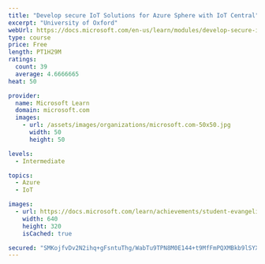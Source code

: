 ```yaml
---
title: "Develop secure IoT Solutions for Azure Sphere with IoT Central"
excerpt: "University of Oxford"
webUrl: https://docs.microsoft.com/en-us/learn/modules/develop-secure-iot-solutions-azure-sphere-iot-central/
type: course
price: Free
length: PT1H29M
ratings:
  count: 39
  average: 4.6666665
heat: 50

provider:
  name: Microsoft Learn
  domain: microsoft.com
  images:
    - url: /assets/images/organizations/microsoft.com-50x50.jpg
      width: 50
      height: 50

levels:
  - Intermediate

topics:
  - Azure
  - IoT

images:
  - url: https://docs.microsoft.com/learn/achievements/student-evangelism/develop-secure-iot-solutions-with-azure-sphere-social.png
    width: 640
    height: 320
    isCached: true

secured: "SMKojfvDv2N2ihq+gFsntuThg/WabTu9TPN8M0E144+t9MfFmPQXMBkb9lSYXTo+9iwYR81R8v2TgWXDpqf5cKyH4MOENpJoA6wudcp0nR5Fo1GaAcV4gPRdwPsXqxetDZfoWtokiaCWZr8np3CXPSo78cIZ+sphkvdF6QbT9AsVYFmOZuvCAWyV4ep40BB7D3p/wi8KJUy4D/tLP2OFjPz+QjM0wwBLxmyhJSqK3BJ88tRozd1PQoitKVxtIEmJ+3rQNpxgxFzSk/vU8XmPNjuHDRQbSxXST15y1u5S+VkhQtAvvbOgqdvcGRX98Ke8Pawi0d1dz2j03/UgfZX3PuzeiTguL1ko/EKseoPUkK3Kd6FC2LBxLtvsMsvfeYJ73uup142h7rthimQtLgBiqyv47q8R8Cn7sLKWY2Ng0fI=;sBKMK3htBF7EUkCdQ0deug=="
---
```


